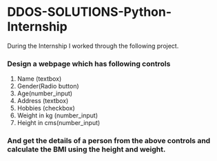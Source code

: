 # DDOS-SOLUTIONS-Python-Internship
During the Internship I worked through the following project.

###  Design a webpage which has following controls

1.	Name (textbox)
2.	Gender(Radio button)
3.	Age(number_input)
4.	Address (textbox)
5.	Hobbies (checkbox)
6.	Weight in kg (number_input)
7.	Height in cms(number_input)

###  And get the details of a person from the above controls and calculate the BMI using the height and weight.
